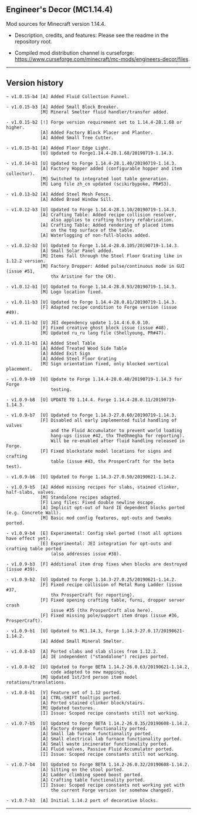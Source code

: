 
## Engineer's Decor (MC1.14.4)

Mod sources for Minecraft version 1.14.4.

- Description, credits, and features: Please see the readme in the repository root.

- Compiled mod distribution channel is curseforge: https://www.curseforge.com/minecraft/mc-mods/engineers-decor/files.

----

## Version history

    ~ v1.0.15-b4 [A] Added Fluid Collection Funnel.

    - v1.0.15-b3 [A] Added Small Block Breaker.
                 [M] Mineral Smelter fluid handler/transfer added.

    - v1.0.15-b2 [!] Forge version requirement set to 1.14.4-28.1.68 or higher.
                 [A] Added Factory Block Placer and Planter.
                 [A] Added Small Tree Cutter.

    - v1.0.15-b1 [A] Added Floor Edge Light.
                 [U] Updated to Forge1.14.4-28.1.68/20190719-1.14.3.

    - v1.0.14-b1 [U] Updated to Forge 1.14.4-28.1.40/20190719-1.14.3.
                 [A] Factory Hopper added (configurable hopper and item collector).
                 [M] Switched to integrated loot table generation.
                 [M] Lang file zh_cn updated (scikirbypoke, PR#53).

    - v1.0.13-b2 [A] Added Steel Mesh Fence.
                 [A] Added Broad Window Sill.

    - v1.0.12-b3 [U] Updated to Forge 1.14.4-28.1.10/20190719-1.14.3.
                 [A] Crafting Table: Added recipe collision resolver,
                     also applies to crafting history refabrication.
                 [A] Crafting Table: Added rendering of placed items
                     on the top surface of the table.
                 [A] Waterlogging of non-full-blocks added.

    - v1.0.12-b2 [U] Updated to Forge 1.14.4-28.0.105/20190719-1.14.3.
                 [A] Small Solar Panel added.
                 [M] Items fall through the Steel Floor Grating like in 1.12.2 version.
                 [M] Factory Dropper: Added pulse/continuous mode in GUI (issue #51,
                     thx Aristine for the CR).

    - v1.0.12-b1 [U] Updated to Forge 1.14.4-28.0.93/20190719-1.14.3.
                 [M] Logo location fixed.

    - v1.0.11-b3 [U] Updated to Forge 1.14.4-28.0.81/20190719-1.14.3.
                 [F] Adapted recipe condition to Forge version (issue #49).

    - v1.0.11-b2 [U] JEI dependency update 1.14.4:6.0.0.10.
                 [F] Fixed creative ghost block issue (issue #48).
                 [M] Updated ru_ru lang file (Shellyoung, PR#47).

    - v1.0.11-b1 [A] Added Steel Table
                 [A] Added Treated Wood Side Table
                 [A] Added Exit Sign
                 [A] Added Steel Floor Grating
                 [M] Sign orientation fixed, only blocked vertical placement.

    - v1.0.9-b9  [U] Update to Forge 1.14.4-28.0.40/20190719-1.14.3 for Forge
                     testing.

    - v1.0.9-b8  [U] UPDATE TO 1.14.4. Forge 1.14.4-28.0.11/20190719-1.14.3.

    - v1.0.9-b7  [U] Updated to Forge 1.14.3-27.0.60/20190719-1.14.3.
                 [F] Disabled all early implemented fuild handling of valves
                     and the Fluid Accumulator to prevent world loading
                     hang-ups (issue #42, thx TheOhmegha for reporting).
                     Will be re-enabled after fluid handling released in Forge.
                 [F] Fixed blockstate model locations for signs and crafting
                     table (issue #43, thx ProsperCraft for the beta test).

    - v1.0.9-b6  [U] Updated to Forge 1.14.3-27.0.50/20190621-1.14.2.

    - v1.0.9-b5  [A] Added missing recipes for slabs, stained clinker, half-slabs, valves.
                 [M] Standalone recipes adapted.
                 [F] Lang files: Fixed double newline escape.
                 [A] Implicit opt-out of hard IE dependent blocks ported (e.g. Concrete Wall).
                 [M] Basic mod config features, opt-outs and tweaks ported.

    - v1.0.9-b4  [E] Experimental: Config skel ported (!not all options have effect yet).
                 [E] Experimental: JEI integration for opt-outs and crafting table ported
                     (also addresses issue #38).

    - v1.0.9-b3  [F] Additional item drop fixes when blocks are destroyed (issue #39).

    - v1.0.9-b2  [U] Updated to Forge 1.14.3-27.0.25/20190621-1.14.2.
                 [F] Fixed recipe collision of Metal Rung Ladder (issue #37,
                     thx ProsperCraft for reporting).
                 [F] Fixed opening crafting table, furni, dropper server crash
                     issue #35 (thx ProsperCraft also here).
                 [F] Fixed missing pole/support item drops (issue #36, ProsperCraft).

    - v1.0.9-b1  [U] Updated to MC1.14.3, Forge 1.14.3-27.0.17/20190621-1.14.2.
                 [A] Added Small Mineral Smelter.

    - v1.0.8-b3  [A] Ported slabs and slab slices from 1.12.2.
                 [A] IE independent ("standalone") recipes ported.

    - v1.0.8-b2  [U] Updated to Forge BETA 1.14.2-26.0.63/20190621-1.14.2,
                     code adapted to new mappings.
                 [M] Updated 1st/3rd person item model rotations/translations.

    - v1.0.8-b1  [V] Feature set of 1.12 ported.
                 [A] CTRL-SHIFT tooltips ported.
                 [A] Ported stained clinker block/stairs.
                 [M] Updated textures.
                 [I] Issue: Scoped recipe constants still not working.

    - v1.0.7-b5  [U] Updated to Forge BETA 1.14.2-26.0.35/20190608-1.14.2.
                 [A] Factory dropper functionality ported.
                 [A] Small lab furnace functionality ported.
                 [A] Small electrical lab furnace functionality ported.
                 [A] Small waste incinerator functionality ported.
                 [A] Fluid valves, Passive Fluid Accumulator ported.
                 [I] Issue: Scoped recipe constants still not working.

    - v1.0.7-b4  [U] Updated to Forge BETA 1.14.2-26.0.32/20190608-1.14.2.
                 [A] Sitting on the stool ported.
                 [A] Ladder climbing speed boost ported.
                 [A] Crafting table functionality ported.
                 [I] Issue: Scoped recipe constants not working yet with
                     the current Forge version (or somehow changed).

    - v1.0.7-b3  [A] Initial 1.14.2 port of decorative blocks.

----
